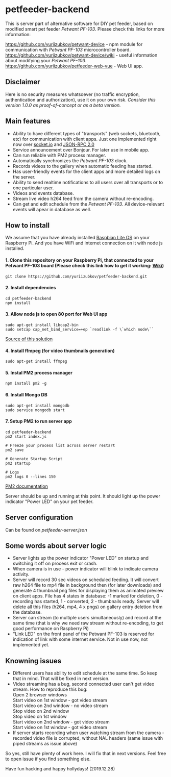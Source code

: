 # petfeeder-backend

This is server part of alternative software for DIY pet feeder, based on modified smart pet feeder _Petwant PF-103_.
Please check this links for more information:

https://github.com/yuriizubkov/petwant-device - npm module for communication with _Petwant PF-103_ microcontroller board. <br/>
https://github.com/yuriizubkov/petwant-device/wiki - useful information about modifying your _Petwant PF-103_.<br/>
https://github.com/yuriizubkov/petfeeder-web-vue - Web UI app.

## Disclaimer

Here is no security measures whatsoever (no traffic encryption, authentication and authorization), use it on your own risk.
_Consider this version 1.0.0 as proof-of-concept or as a beta version._

## Main features

- Ability to have different types of "transports" (web sockets, bluetooth, etc) for communication with client apps. Just one implemented right now over [socket.io](https://socket.io/) and [JSON-RPC 2.0](https://www.jsonrpc.org/specification)
- Service announcement over Bonjour. For later use in mobile app.
- Can run reliable with PM2 process manager.
- Automatically synchronizes the _Petwant PF-103_ clock.
- Records videos to the gallery when automatic feeding has started.
- Has user-friendly events for the client apps and more detailed logs on the server.
- Ability to send realtime notifications to all users over all transports or to one particular user.
- Videos and events database.
- Stream live video h264 feed from the camera without re-encoding.
- Can get and edit schedule from the _Petwant PF-103_. All device-relevant events will apear in database as well.

## How to install

We assume that you have already installed [Raspbian Lite OS](https://www.raspberrypi.org/downloads/raspbian/) on your Raspberry Pi. And you have WiFi and internet connection on it with node js installed.

#### 1. Clone this repository on your Raspberry Pi, that connected to your Petwant PF-103 board (Please check this link how to get it working: [Wiki](https://github.com/yuriizubkov/petwant-device/wiki))

```
git clone https://github.com/yuriizubkov/petfeeder-backend.git
```

#### 2. Install dependencies

```
cd petfeeder-backend
npm install
```

#### 3. Allow node js to open 80 port for Web UI app

```
sudo apt-get install libcap2-bin
sudo setcap cap_net_bind_service=+ep `readlink -f \`which node\``
```

[Source of this solution](https://stackoverflow.com/questions/16573668/best-practices-when-running-node-js-with-port-80-ubuntu-linode)

#### 4. Install ffmpeg (for video thumbnails generation)

```
sudo apt-get install ffmpeg
```

#### 5. Instal PM2 process manager

```
npm install pm2 -g
```

#### 6. Install Mongo DB

```
sudo apt-get install mongodb
sudo service mongodb start
```

#### 7. Setup PM2 to run server app

```
cd petfeeder-backend
pm2 start index.js

# Freeze your process list across server restart
pm2 save

# Generate Startup Script
pm2 startup

# Logs
pm2 logs 0 --lines 150
```

[PM2 documentation](https://www.npmjs.com/package/pm2)

Server should be up and running at this point. It should light up the power indicator "Power LED" on your pet feeder.

## Server configuration

Can be found on _petfeeder-server.json_

## Some words about server logic

- Server lights up the power indicator "Power LED" on startup and switching it off on process exit or crash.
- When camera is in use - power indicator will blink to indicate camera activity.
- Server will record 30 sec videos on scheduled feeding. It will convert raw h264 file to mp4 file in background then (for later downloads) and generate 4 thumbnail png files for displaying them as animated preview on client apps. File has 4 states in database: -1 marked for deletion, 0 - recording has started, 1 - converted, 2 - thumbnails ready. Server will delete all this files (h264, mp4, 4 x pngs) on gallery entry deletion from the database.
- Server can stream (to multiple users simultaneously) and record at the same time (that is why we need raw stream without re-encoding, to get good performance on Raspberry Pi)
- "Link LED" on the front panel of the Petwant PF-103 is reserved for indication of link with some internet service. Not in use now, not implemented yet.

## Knowning issues

- Different users has ability to edit schedule at the same time. So keep that in mind. That will be fixed in next version.
- Video streaming has a bug, second connected user can't get video stream. How to reproduce this bug:</br>
  Open 2 browser windows</br>
  Start video on 1st window - got video stream</br>
  Start video on 2nd window - no video stream</br>
  Stop video on 2nd window</br>
  Stop video on 1st window</br>
  Start video on 2nd window - got video stream</br>
  Start video on 1st window - got video stream</br>
- If server starts recording when user watching stream from the camera - recorded video file is corrupted, without NAL headers (same issue with piped streams as issue above)

So yes, still have plenty of work here. I will fix that in next versions. Feel free to open issue if you find something else.

Have fun hacking and happy hollydays! (2019.12.28)

